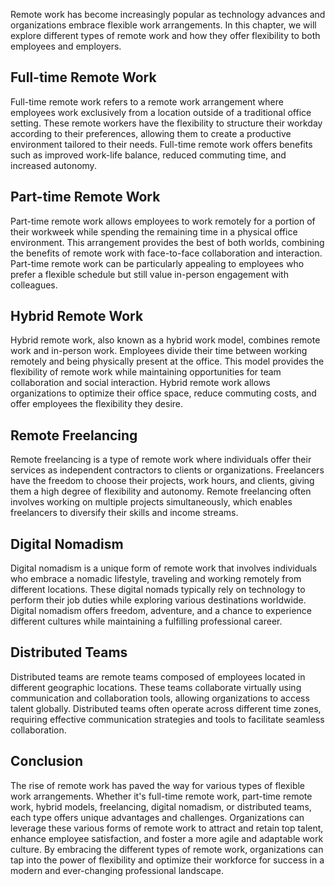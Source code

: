 
Remote work has become increasingly popular as technology advances and organizations embrace flexible work arrangements. In this chapter, we will explore different types of remote work and how they offer flexibility to both employees and employers.

## Full-time Remote Work

Full-time remote work refers to a remote work arrangement where employees work exclusively from a location outside of a traditional office setting. These remote workers have the flexibility to structure their workday according to their preferences, allowing them to create a productive environment tailored to their needs. Full-time remote work offers benefits such as improved work-life balance, reduced commuting time, and increased autonomy.

## Part-time Remote Work

Part-time remote work allows employees to work remotely for a portion of their workweek while spending the remaining time in a physical office environment. This arrangement provides the best of both worlds, combining the benefits of remote work with face-to-face collaboration and interaction. Part-time remote work can be particularly appealing to employees who prefer a flexible schedule but still value in-person engagement with colleagues.

## Hybrid Remote Work

Hybrid remote work, also known as a hybrid work model, combines remote work and in-person work. Employees divide their time between working remotely and being physically present at the office. This model provides the flexibility of remote work while maintaining opportunities for team collaboration and social interaction. Hybrid remote work allows organizations to optimize their office space, reduce commuting costs, and offer employees the flexibility they desire.

## Remote Freelancing

Remote freelancing is a type of remote work where individuals offer their services as independent contractors to clients or organizations. Freelancers have the freedom to choose their projects, work hours, and clients, giving them a high degree of flexibility and autonomy. Remote freelancing often involves working on multiple projects simultaneously, which enables freelancers to diversify their skills and income streams.

## Digital Nomadism

Digital nomadism is a unique form of remote work that involves individuals who embrace a nomadic lifestyle, traveling and working remotely from different locations. These digital nomads typically rely on technology to perform their job duties while exploring various destinations worldwide. Digital nomadism offers freedom, adventure, and a chance to experience different cultures while maintaining a fulfilling professional career.

## Distributed Teams

Distributed teams are remote teams composed of employees located in different geographic locations. These teams collaborate virtually using communication and collaboration tools, allowing organizations to access talent globally. Distributed teams often operate across different time zones, requiring effective communication strategies and tools to facilitate seamless collaboration.

## Conclusion

The rise of remote work has paved the way for various types of flexible work arrangements. Whether it's full-time remote work, part-time remote work, hybrid models, freelancing, digital nomadism, or distributed teams, each type offers unique advantages and challenges. Organizations can leverage these various forms of remote work to attract and retain top talent, enhance employee satisfaction, and foster a more agile and adaptable work culture. By embracing the different types of remote work, organizations can tap into the power of flexibility and optimize their workforce for success in a modern and ever-changing professional landscape.
